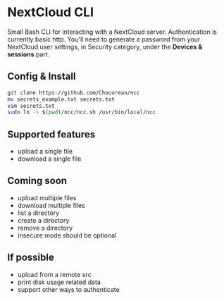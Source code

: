 # NextCloud CLI

Small Bash CLI for interacting with a NextCloud server.
Authentication is currently basic http. You'll need to generate a password from your NextCloud user settings, in Security category, under the **Devices & sessions** part.

## Config & Install

```bash
git clone https://github.com/Chocorean/ncc
mv secrets_example.txt secrets.txt
vim secrets.txt
sudo ln -s $(pwd)/ncc/ncc.sh /usr/bin/local/ncc
```

## Supported features

* upload a single file
* download a single file

## Coming soon

* upload multiple files
* download multiple files
* list a directory
* create a directory
* remove a directory
* insecure mode should be optional

## If possible

* upload from a remote src
* print disk usage related data
* support other ways to authenticate

